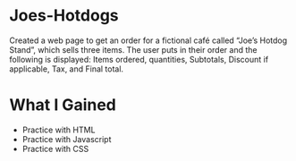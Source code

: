 # Joes-Hotdogs

Created a web page to get an order for a fictional café called “Joe’s Hotdog Stand”, which sells three items. 
The user puts in their order and the following is displayed: Items ordered, quantities, Subtotals, Discount if applicable, Tax, and Final total.

# What I Gained

* Practice with HTML
* Practice with Javascript
* Practice with CSS
